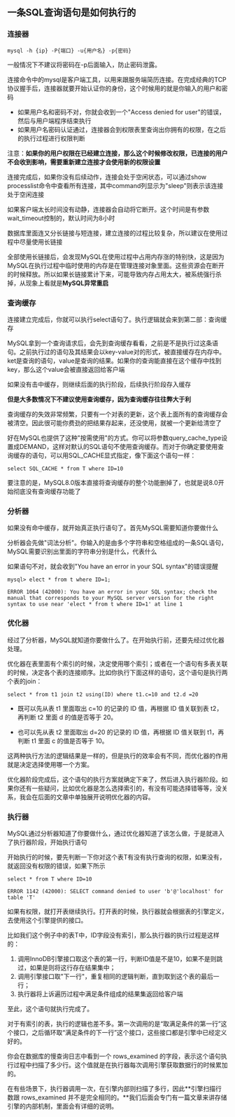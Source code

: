 ##  一条SQL查询语句是如何执行的

### 连接器

```mysql
mysql -h {ip} -P{端口} -u{用户名} -p{密码}
```

一般情况下不建议将密码在-p后面输入，防止密码泄露。

连接命令中的mysql是客户端工具，以用来跟服务端简历连接。在完成经典的TCP协议握手后，连接器就要开始认证你的身份，这个时候用的就是你输入的用户和密码

- 如果用户名和密码不对，你就会收到一个"Access denied for user"的错误，然后与用户端程序结束执行
- 如果用户名密码认证通过，连接器会到权限表里查询出你拥有的权限，在之后的执行过程进行权限判断

注意：**如果你的用户权限在已经建立连接，那么这个时候修改权限，已连接的用户不会收到影响，需要重新建立连接才会使用新的权限设置**

连接完成后，如果你没有后续动作，连接会处于空闲状态，可以通过show processlist命令中查看所有连接，其中command列显示为"sleep"则表示该连接处于空闲连接

如果客户端太长时间没有动静，连接器会自动将它断开。这个时间是有参数wait_timeout控制的，默认时间为8小时

数据库里面连又分长链接与短连接，建立连接的过程比较复杂，所以建议在使用过程中尽量使用长链接

全部使用长链接后，会发现MySQL在使用过程中占用内存涨的特别快，这是因为MySQL在执行过程中临时使用的内存是在管理连接对象里面。这些资源会在断开的时候释放。所以如果长链接累计下来，可能导致内存占用太大，被系统强行杀掉，从现象上看就是**MySQL异常重启**



### 查询缓存

连接建立完成后，你就可以执行select语句了。执行逻辑就会来到第二部：查询缓存

MySQL拿到一个查询请求后，会先到查询缓存看看，之前是不是执行过这条语句。之前执行过的语句及其结果会以key-value对的形式，被直接缓存在内存中。ket是查询的语句，value是查询的结果。如果你的查询能直接在这个缓存中找到key，那么这个value会被直接返回给客户端

如果没有击中缓存，则继续后面的执行阶段，后续执行阶段存入缓存

**但是大多数情况下不建议使用查询缓存，因为查询缓存往往弊大于利**

查询缓存的失效非常频繁，只要有一个对表的更新，这个表上面所有的查询缓存会被清空。因此很可能你费劲的把结果存起来，还没使用，就被一个更新给清空了

好在MySQL也提供了这种"按需使用"的方式。你可以将参数query_cache_type设置成DEMAND，这样对默认的SQL语句不使用查询缓存。而对于你确定要使用查询缓存的语句，可以用SQL_CACHE显式指定，像下面这个语句一样：

```mysql
select SQL_CACHE * from T where ID=10
```

要注意的是，MySQL8.0版本直接将查询缓存的整个功能删掉了，也就是说8.0开始彻底没有查询缓存功能了

### 分析器

如果没有命中缓存，就开始真正执行语句了。首先MySQL需要知道你要做什么

分析器会先做"词法分析"。你输入的是由多个字符串和空格组成的一条SQL语句，MySQL需要识别出里面的字符串分别是什么，代表什么

如果语句不对，就会收到"You have an error in your SQL syntax"的错误提醒

```mysql
mysql> elect * from t where ID=1;

ERROR 1064 (42000): You have an error in your SQL syntax; check the manual that corresponds to your MySQL server version for the right syntax to use near 'elect * from t where ID=1' at line 1
```

### 优化器

经过了分析器，MySQL就知道你要做什么了。在开始执行前，还要先经过优化器处理。

优化器在表里面有个索引的时候，决定使用哪个索引；或者在一个语句有多表关联的时候，决定各个表的连接顺序。比如你执行下面这样的语句，这个语句是执行两个表的join：

```mysql
select * from t1 join t2 using(ID) where t1.c=10 and t2.d =20
```

- 既可以先从表 t1 里面取出 c=10 的记录的 ID 值，再根据 ID 值关联到表 t2，再判断 t2 里面 d 的值是否等于 20。

- 也可以先从表 t2 里面取出 d=20 的记录的 ID 值，再根据 ID 值关联到 t1，再判断 t1 里面 c 的值是否等于 10。

这两种执行方法的逻辑结果是一样的，但是执行的效率会有不同，而优化器的作用就是决定选择使用哪一个方案。



优化器阶段完成后，这个语句的执行方案就确定下来了，然后进入执行器阶段。如果你还有一些疑问，比如优化器是怎么选择索引的，有没有可能选择错等等，没关系，我会在后面的文章中单独展开说明优化器的内容。

### 执行器

MySQL通过分析器知道了你要做什么，通过优化器知道了该怎么做，于是就进入了执行器阶段，开始执行语句

开始执行的时候，要先判断一下你对这个表T有没有执行查询的权限，如果没有，就返回没有权限的错误，如果下所示

```mysql
select * from T where ID=10

ERROR 1142 (42000): SELECT command denied to user 'b'@'localhost' for table 'T'
```

如果有权限，就打开表继续执行。打开表的时候，执行器就会根据表的引擎定义，去使用这个引擎提供的接口。

比如我们这个例子中的表T中，ID字段没有索引，那么执行器的执行过程是这样的：

1. 调用InnoDB引擎接口取这个表的第一行，判断ID值是不是10，如果不是则跳过，如果是则将这行存在结果集中；
2. 调用引擎接口取"下一行"，重复相同的逻辑判断，直到取到这个表的最后一行；
3. 执行器将上诉遍历过程中满足条件组成的结果集返回给客户端

至此，这个语句就执行完成了。

对于有索引的表，执行的逻辑也差不多。第一次调用的是“取满足条件的第一行”这个接口，之后循环取“满足条件的下一行”这个接口，这些接口都是引擎中已经定义好的。

你会在数据库的慢查询日志中看到一个 rows_examined 的字段，表示这个语句执行过程中扫描了多少行。这个值就是在执行器每次调用引擎获取数据行的时候累加的。

在有些场景下，执行器调用一次，在引擎内部则扫描了多行，因此**引擎扫描行数跟 rows_examined 并不是完全相同的。**我们后面会专门有一篇文章来讲存储引擎的内部机制，里面会有详细的说明。

